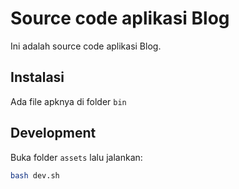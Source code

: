 # Source code aplikasi Blog

Ini adalah source code aplikasi Blog.

## Instalasi

Ada file apknya di folder `bin`

## Development

Buka folder `assets` lalu jalankan:

```bash
bash dev.sh 
```